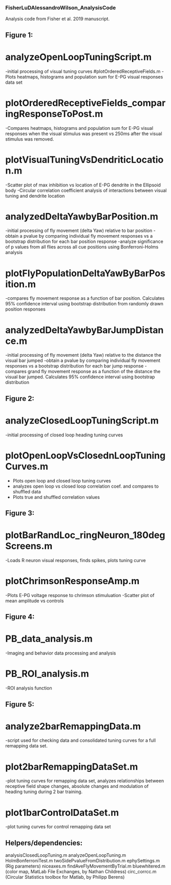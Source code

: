 ### FisherLuDAlessandroWilson_AnalysisCode
Analysis code from Fisher et al. 2019 manuscript. 


## Figure 1:
# analyzeOpenLoopTuningScript.m
-initial processing of visual tuning curves 
#plotOrderedReceptiveFields.m
-Plots heatmaps, histograms and population sum for E-PG visual responses data set
# plotOrderedReceptiveFields_comparingResponseToPost.m
-Compares heatmaps, histograms and population sum for E-PG visual responses when the visual stimulus was present vs 250ms after the visual stimulus was removed.
# plotVisualTuningVsDendriticLocation.m
-Scatter plot of max inhibition vs location of E-PG dendrite in the Ellipsoid body
-Circular correlation coefficient analysis of interactions between visual tuning and dendrite location
# analyzedDeltaYawbyBarPosition.m
-initial processing of fly movement (delta Yaw) relative to bar position
-obtain a pvalue by comparing individual fly movement responses vs a bootstrap distribution for each bar position response
-analyze significance of p values from all flies across all cue positions using Bonferroni-Holms analysis
# plotFlyPopulationDeltaYawByBarPosition.m
-compares fly movement response as a function of bar position.  Calculates 95% confidence interval using bootstrap distribution from randomly drawn position responses
# analyzedDeltaYawbyBarJumpDistance.m
-initial processing of fly movement (delta Yaw) relative to the distance the visual bar jumped
-obtain a pvalue by comparing individual fly movement responses vs a bootstrap distribution for each bar jump response
-compares grand fly movement response as a function of the distance the visual bar jumped. Calculates 95% confidence interval using bootstrap distribution

## Figure 2:
# analyzeClosedLoopTuningScript.m
-initial processing of closed loop heading tuning curves 
# plotOpenLoopVsClosednLoopTuningCurves.m  
- Plots open loop and closed loop tuning curves
- analyzes open loop vs closed loop correlation coef. and compares to shuffled data
- Plots true and shuffled correlation values

## Figure 3: 
# plotBarRandLoc_ringNeuron_180degScreens.m 
-Loads R neuron visual responses, finds spikes, plots tuning curve
# plotChrimsonResponseAmp.m
-Plots E-PG voltage response to chrimson stimuluation
-Scatter plot of mean amplitude vs controls

## Figure 4:
# PB_data_analysis.m
-Imaging and behavior data processing and analysis
# PB_ROI_analysis.m
-ROI analysis function

## Figure 5: 
# analyze2barRemappingData.m 
-script used for checking data and consolidated tuning curves for a full remapping data set. 
# plot2barRemappingDataSet.m
-plot tuning curves for remapping data set, analyzes relationships between receptive field shape changes, absolute changes and modulation of heading tuning during 2 bar training.
# plot1barControlDataSet.m
-plot tuning curves for control remapping data set

## Helpers/dependencies:
analysisClosedLoopTuning.m
analyzeOpenLoopTuning.m
HolmBonferroniTest.m
twoSidePvalueFromDistribution.m
ephySettings.m   (Rig parameters)
niceaxes.m
findAveFlyMovementByTrial.m
bluewhitered.m    (color map, MatLab File Exchanges, by Nathan Childress)
circ_corrcc.m    (Circular Statistics toolbox for Matlab, by Philipp Berens)

